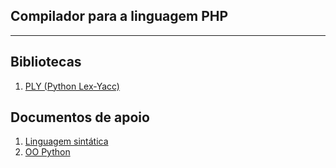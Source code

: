 ## Compilador para a linguagem PHP

***

## Bibliotecas
1. [PLY (Python Lex-Yacc)](https://www.dabeaz.com/ply/ply.html) 


## Documentos de apoio
1. [Linguagem sintática](https://www.php.net/manual/pt_BR/language.basic-syntax.comments.php)
2. [OO Python](https://www.dcc.ufrj.br/~fabiom/mab225/pythonoo.pdf)
